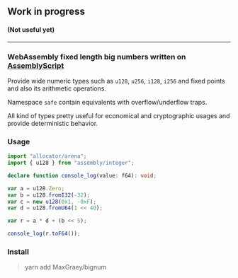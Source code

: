 ## Work in progress
#### (Not useful yet)
---

### WebAssembly fixed length big numbers written on [AssemblyScript](https://github.com/AssemblyScript/assemblyscript)

Provide wide numeric types such as `u128`, `u256`, `i128`, `i256` and fixed points and also its arithmetic operations.

Namespace `safe` contain equivalents with overflow/underflow traps.

All kind of types pretty useful for economical and cryptographic usages and provide deterministic behavior.

### Usage

```ts
import "allocator/arena";
import { u128 } from "assembly/integer";

declare function console_log(value: f64): void;

var a = u128.Zero;
var b = u128.fromI32(-32);
var c = new u128(0x1, -0xF);
var d = u128.fromU64(1 << 40);

var r = a * d + (b << 5);

console_log(r.toF64());
```

### Install

> yarn add MaxGraey/bignum
